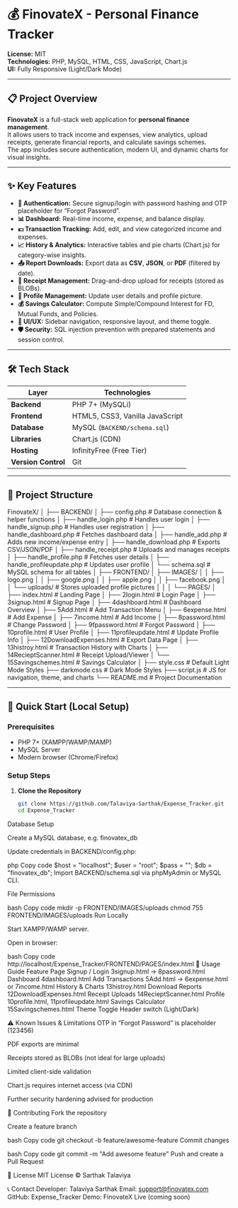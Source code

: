 # 💰 FinovateX - Personal Finance Tracker

**License:** MIT  
**Technologies:** PHP, MySQL, HTML, CSS, JavaScript, Chart.js  
**UI:** Fully Responsive (Light/Dark Mode)

---

## 📋 Project Overview

**FinovateX** is a full-stack web application for **personal finance management**.  
It allows users to track income and expenses, view analytics, upload receipts, generate financial reports, and calculate savings schemes.  
The app includes secure authentication, modern UI, and dynamic charts for visual insights.

---

## ✨ Key Features

- **🔐 Authentication:** Secure signup/login with password hashing and OTP placeholder for “Forgot Password”.
- **📊 Dashboard:** Real-time income, expense, and balance display.
- **💵 Transaction Tracking:** Add, edit, and view categorized income and expenses.
- **📈 History & Analytics:** Interactive tables and pie charts (Chart.js) for category-wise insights.
- **📤 Report Downloads:** Export data as **CSV**, **JSON**, or **PDF** (filtered by date).
- **🧾 Receipt Management:** Drag-and-drop upload for receipts (stored as BLOBs).
- **👤 Profile Management:** Update user details and profile picture.
- **💰 Savings Calculator:** Compute Simple/Compound Interest for FD, Mutual Funds, and Policies.
- **🎨 UI/UX:** Sidebar navigation, responsive layout, and theme toggle.
- **🛡️ Security:** SQL injection prevention with prepared statements and session control.

---

## 🛠️ Tech Stack

| Layer | Technologies |
|-------|---------------|
| **Backend** | PHP 7+ (MySQLi) |
| **Frontend** | HTML5, CSS3, Vanilla JavaScript |
| **Database** | MySQL (`BACKEND/schema.sql`) |
| **Libraries** | Chart.js (CDN) |
| **Hosting** | InfinityFree (Free Tier) |
| **Version Control** | Git |

---

## 📁 Project Structure
FinovateX/
│
├── BACKEND/
│   ├── config.php                # Database connection & helper functions
│   ├── handle_login.php          # Handles user login
│   ├── handle_signup.php         # Handles user registration
│   ├── handle_dashboard.php      # Fetches dashboard data
│   ├── handle_add.php            # Adds new income/expense entry
│   ├── handle_download.php       # Exports CSV/JSON/PDF
│   ├── handle_receipt.php        # Uploads and manages receipts
│   ├── handle_profile.php        # Fetches user details
│   ├── handle_profileupdate.php  # Updates user profile
│   └── schema.sql                # MySQL schema for all tables
│
├── FRONTEND/
│   ├── IMAGES/
│   │   ├── logo.png
│   │   ├── google.png
│   │   ├── apple.png
│   │   ├── facebook.png
│   │   └── uploads/              # Stores uploaded profile pictures
│   │
│   └── PAGES/
│       ├── index.html               # Landing Page
│       ├── 2login.html              # Login Page
│       ├── 3signup.html             # Signup Page
│       ├── 4dashboard.html          # Dashboard Overview
│       ├── 5Add.html                # Add Transaction Menu
│       ├── 6expense.html            # Add Expense
│       ├── 7income.html             # Add Income
│       ├── 8password.html           # Change Password
│       ├── 9fpassword.html          # Forgot Password
│       ├── 10profile.html           # User Profile
│       ├── 11profileupdate.html     # Update Profile Info
│       ├── 12DownloadExpenses.html  # Export Data Page
│       ├── 13histroy.html           # Transaction History with Charts
│       ├── 14RecieptScanner.html    # Receipt Upload/Viewer
│       └── 15Savingschemes.html     # Savings Calculator
│
├── style.css                     # Default Light Mode Styles
├── darkmode.css                  # Dark Mode Styles
├── script.js                     # JS for navigation, theme, and charts
└── README.md                     # Project Documentation

---

## 🚀 Quick Start (Local Setup)

### Prerequisites
- PHP 7+ (XAMPP/WAMP/MAMP)
- MySQL Server
- Modern browser (Chrome/Firefox)

### Setup Steps

1. **Clone the Repository**
   ```bash
   git clone https://github.com/Talaviya-Sarthak/Expense_Tracker.git
   cd Expense_Tracker
Database Setup

Create a MySQL database, e.g. finovatex_db

Update credentials in BACKEND/config.php:

php
Copy code
$host = "localhost";
$user = "root";
$pass = "";
$db   = "finovatex_db";
Import BACKEND/schema.sql via phpMyAdmin or MySQL CLI.

File Permissions

bash
Copy code
mkdir -p FRONTEND/IMAGES/uploads
chmod 755 FRONTEND/IMAGES/uploads
Run Locally

Start XAMPP/WAMP server.

Open in browser:

bash
Copy code
http://localhost/Expense_Tracker/FRONTEND/PAGES/index.html
🧭 Usage Guide
Feature	Page
Signup / Login	3signup.html → 8password.html
Dashboard	4dashboard.html
Add Transactions	5Add.html → 6expense.html or 7income.html
History & Charts	13histroy.html
Download Reports	12DownloadExpenses.html
Receipt Uploads	14RecieptScanner.html
Profile	10profile.html, 11profileupdate.html
Savings Calculator	15Savingschemes.html
Theme Toggle	Header switch (Light/Dark)

⚠️ Known Issues & Limitations
OTP in “Forgot Password” is placeholder (123456)

PDF exports are minimal

Receipts stored as BLOBs (not ideal for large uploads)

Limited client-side validation

Chart.js requires internet access (via CDN)

Further security hardening advised for production

🤝 Contributing
Fork the repository

Create a feature branch

bash
Copy code
git checkout -b feature/awesome-feature
Commit changes

bash
Copy code
git commit -m "Add awesome feature"
Push and create a Pull Request

📄 License
MIT License © Sarthak Talaviya

📞 Contact
Developer: Talaviya Sarthak
Email: support@finovatex.com
GitHub: Expense_Tracker
Demo: FinovateX Live (coming soon)


